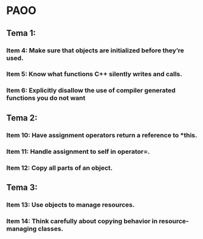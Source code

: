 # PAOO

## Tema 1:

### Item 4: Make sure that objects are initialized before they’re used.
### Item 5: Know what functions C++ silently writes and calls.
### Item 6: Explicitly disallow the use of compiler generated functions you do not want


## Tema 2:

### Item 10: Have assignment operators return a reference to *this.
### Item 11: Handle assignment to self in operator=.
### Item 12: Copy all parts of an object.


## Tema 3:

### Item 13: Use objects to manage resources.
### Item 14: Think carefully about copying behavior in resource-managing classes.
